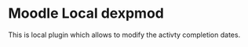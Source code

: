 Moodle Local dexpmod
===================

This is local plugin which allows to modify the activty completion dates.
